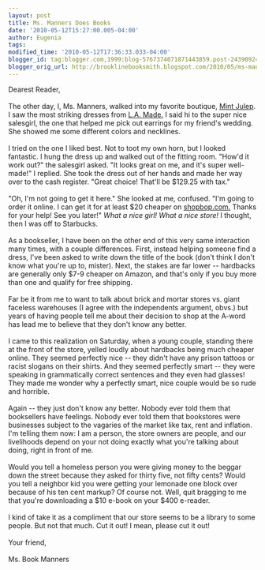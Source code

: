 ```yaml
---
layout: post
title: Ms. Manners Does Books
date: '2010-05-12T15:27:00.005-04:00'
author: Eugenia
tags: 
modified_time: '2010-05-12T17:36:33.033-04:00'
blogger_id: tag:blogger.com,1999:blog-5767374071871443859.post-2439092407615782855
blogger_orig_url: http://brooklinebooksmith.blogspot.com/2010/05/ms-manners-does-books.html
---
```


Dearest Reader,<br /><br />The other day, I, Ms. Manners, walked into my favorite boutique, <a href="http://www.shopmintjulep.com/">Mint Julep</a>. I saw the most striking dresses from <a href="http://www.lamade.net/">L.A. Made.</a> I said hi to the super nice salesgirl, the one that helped me pick out earrings for my friend's wedding. She showed me some different colors and necklines. <br /><br />I tried on the one I liked best. Not to toot my own horn, but I looked fantastic. I hung the dress up and walked out of the fitting room. "How'd it work out?" the salesgirl asked. "It looks great on me, and it's super well-made!" I replied. She took the dress out of her hands and made her way over to the cash register. "Great choice! That'll be $129.25 with tax."<br /><br />"Oh, I'm not going to get it here." She looked at me, confused. "I'm going to order it online. I can get it for at least $20 cheaper on <a href="http://www.shopbop.com/">shopbop.com.</a> Thanks for your help! See you later!" <i>What a nice girl! What a nice store!</i> I thought, then I was off to Starbucks.<br /><br />As a bookseller, I have been on the other end of this very same interaction many times, with a couple differences. First, instead helping someone find a dress, I've been asked to write down the title of the book (don't think I don't know what you're up to, mister). Next, the stakes are far lower -- hardbacks are generally only $7-9 cheaper on Amazon, and that's only if you buy more than one and qualify for free shipping.<br /><br />Far be it from me to want to talk about brick and mortar stores vs. giant faceless warehouses (I agree with the independents argument, obvs.) but years of having people tell me about their decision to shop at the A-word has lead me to believe that they don't know any better.<br /><br />I came to this realization on Saturday, when a young couple, standing there at the front of the store, yelled loudly about hardbacks being much cheaper online. They seemed perfectly nice -- they didn't have any prison tattoos or racist slogans on their shirts. And they seemed perfectly smart -- they were speaking in grammatically correct sentences and they even had glasses! They made me wonder why a perfectly smart, nice couple would be so rude and horrible.<br /><br />Again -- they just don't know any better. Nobody ever told them that booksellers have feelings. Nobody ever told them that bookstores were businesses subject to the vagaries of the market like tax, rent and inflation. I'm telling them now: I am a person, the store owners are people, and our livelihoods depend on your not doing exactly what you're talking about doing, right in front of me. <br /><br />Would you tell a homeless person you were giving money to the beggar down the street because they asked for thirty five, not fifty cents? Would you tell a neighbor kid you were getting your lemonade one block over because of his ten cent markup? Of course not. Well, quit bragging to me that you're downloading a $10 e-book on your $400 e-reader.<br /><br />I kind of take it as a compliment that our store seems to be a library to some people. But not that much. Cut it out! I mean, please cut it out! <br /><br />Your friend,<br /><br />Ms. Book Manners